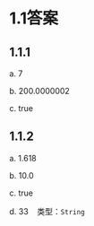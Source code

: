 # 1.1答案

## 1.1.1
a. 7

b. 200.0000002

c. true

## 1.1.2
a. 1.618

b. 10.0

c. true

d. 33 &nbsp;&nbsp; 类型：`String`
